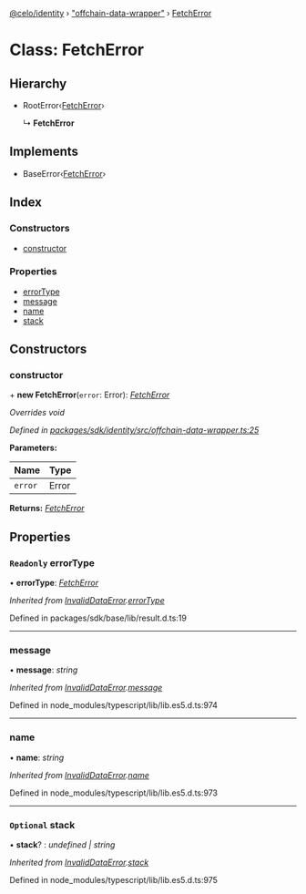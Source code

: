 [@celo/identity](../README.md) › ["offchain-data-wrapper"](../modules/_offchain_data_wrapper_.md) › [FetchError](_offchain_data_wrapper_.fetcherror.md)

# Class: FetchError

## Hierarchy

* RootError‹[FetchError](../enums/_offchain_data_wrapper_.offchainerrortypes.md#fetcherror)›

  ↳ **FetchError**

## Implements

* BaseError‹[FetchError](../enums/_offchain_data_wrapper_.offchainerrortypes.md#fetcherror)›

## Index

### Constructors

* [constructor](_offchain_data_wrapper_.fetcherror.md#constructor)

### Properties

* [errorType](_offchain_data_wrapper_.fetcherror.md#readonly-errortype)
* [message](_offchain_data_wrapper_.fetcherror.md#message)
* [name](_offchain_data_wrapper_.fetcherror.md#name)
* [stack](_offchain_data_wrapper_.fetcherror.md#optional-stack)

## Constructors

###  constructor

\+ **new FetchError**(`error`: Error): *[FetchError](_offchain_data_wrapper_.fetcherror.md)*

*Overrides void*

*Defined in [packages/sdk/identity/src/offchain-data-wrapper.ts:25](https://github.com/celo-org/celo-monorepo/blob/master/packages/sdk/identity/src/offchain-data-wrapper.ts#L25)*

**Parameters:**

Name | Type |
------ | ------ |
`error` | Error |

**Returns:** *[FetchError](_offchain_data_wrapper_.fetcherror.md)*

## Properties

### `Readonly` errorType

• **errorType**: *[FetchError](../enums/_offchain_data_wrapper_.offchainerrortypes.md#fetcherror)*

*Inherited from [InvalidDataError](_offchain_accessors_errors_.invaliddataerror.md).[errorType](_offchain_accessors_errors_.invaliddataerror.md#readonly-errortype)*

Defined in packages/sdk/base/lib/result.d.ts:19

___

###  message

• **message**: *string*

*Inherited from [InvalidDataError](_offchain_accessors_errors_.invaliddataerror.md).[message](_offchain_accessors_errors_.invaliddataerror.md#message)*

Defined in node_modules/typescript/lib/lib.es5.d.ts:974

___

###  name

• **name**: *string*

*Inherited from [InvalidDataError](_offchain_accessors_errors_.invaliddataerror.md).[name](_offchain_accessors_errors_.invaliddataerror.md#name)*

Defined in node_modules/typescript/lib/lib.es5.d.ts:973

___

### `Optional` stack

• **stack**? : *undefined | string*

*Inherited from [InvalidDataError](_offchain_accessors_errors_.invaliddataerror.md).[stack](_offchain_accessors_errors_.invaliddataerror.md#optional-stack)*

Defined in node_modules/typescript/lib/lib.es5.d.ts:975
